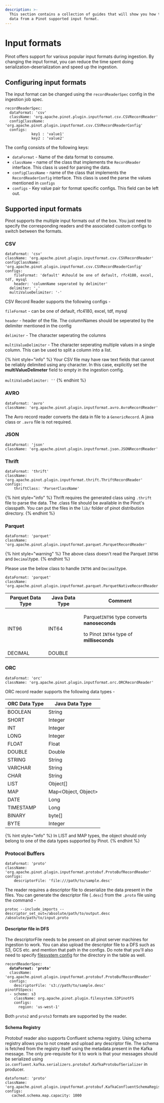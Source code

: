 ```yaml
---
description: >-
  This section contains a collection of guides that will show you how to import
  data from a Pinot supported input format.
---
```


# Input formats

Pinot offers support for various popular input formats during ingestion. By changing the input format, you can reduce the time spent doing serialization-deserialization and speed up the ingestion.

## Configuring input formats

The input format can be changed using the `recordReaderSpec` config in the ingestion job spec.

```
recordReaderSpec:
  dataFormat: 'csv'
  className: 'org.apache.pinot.plugin.inputformat.csv.CSVRecordReader'
  configClassName: 'org.apache.pinot.plugin.inputformat.csv.CSVRecordReaderConfig'
  configs: 
			key1 : 'value1'
			key2 : 'value2'
```

The config consists of the following keys:

* `dataFormat` - Name of the data format to consume.
* `className` - name of the class that implements the `RecordReader` interface. This class is used for parsing the data.
* `configClassName` - name of the class that implements the `RecordReaderConfig` interface. This class is used the parse the values mentioned in `configs`
* `configs` - Key value pair for format specific configs. This field can be left out.

## Supported input formats

Pinot supports the multiple input formats out of the box. You just need to specify the corresponding readers and the associated custom configs to switch between the formats.

### CSV

```
dataFormat: 'csv'
className: 'org.apache.pinot.plugin.inputformat.csv.CSVRecordReader'
configClassName: 'org.apache.pinot.plugin.inputformat.csv.CSVRecordReaderConfig'
configs:
	fileFormat: 'default' #should be one of default, rfc4180, excel, tdf, mysql
	header: 'columnName seperated by delimiter'
  delimiter: ','
  multiValueDelimiter: '-'
```

CSV Record Reader supports the following configs -

`fileFormat` - can be one of default, rfc4180, excel, tdf, mysql

`header` - header of the file. The columnNames should be seperated by the delimiter mentioned in the config

`delimiter` - The character seperating the columns

`multiValueDelimiter` - The character seperating multiple values in a single column. This can be used to split a column into a list.

{% hint style="info" %}
Your CSV file may have raw text fields that cannot be reliably delimited using any character. In this case, explicitly set the **multiValueDelimeter** field to empty in the ingestion config. \
\
`multiValueDelimiter: ''`&#x20;
{% endhint %}

### AVRO

```
dataFormat: 'avro'
className: 'org.apache.pinot.plugin.inputformat.avro.AvroRecordReader'
```

The Avro record reader converts the data in file to a `GenericRecord`. A java class or `.avro` file is not required.

### JSON

```
dataFormat: 'json'
className: 'org.apache.pinot.plugin.inputformat.json.JSONRecordReader'
```

### Thrift

```
dataFormat: 'thrift'
className: 'org.apache.pinot.plugin.inputformat.thrift.ThriftRecordReader'
configs:
	thriftClass: 'ParserClassName'
```

{% hint style="info" %}
Thrift requires the generated class using `.thrift` file to parse the data. The .class file should be available in the Pinot's classpath. You can put the files in the `lib/` folder of pinot distribution directory.
{% endhint %}

### Parquet

```
dataFormat: 'parquet'
className: 'org.apache.pinot.plugin.inputformat.parquet.ParquetRecordReader'
```

{% hint style="warning" %}
The above class doesn't read the Parquet `INT96` and `Decimal`type.
{% endhint %}

Please use the below class to handle  `INT96` and `Decimal`type.

```
dataFormat: 'parquet'
className: 'org.apache.pinot.plugin.inputformat.parquet.ParquetNativeRecordReader'
```

| Parquet Data Type | Java Data Type | Comment                                                                                                                                              |
| ----------------- | -------------- | ---------------------------------------------------------------------------------------------------------------------------------------------------- |
| INT96             | INT64          | <p>Parquet<code>INT96</code> type converts <strong>nanoseconds</strong></p><p> to Pinot <code>INT64</code> type of <strong>milliseconds</strong></p> |
| DECIMAL           | DOUBLE         |                                                                                                                                                      |

### ORC

```
dataFormat: 'orc'
className: 'org.apache.pinot.plugin.inputformat.orc.ORCRecordReader'
```

ORC record reader supports the following data types -

| ORC Data Type | Java Data Type       |
| ------------- | -------------------- |
| BOOLEAN       | String               |
| SHORT         | Integer              |
| INT           | Integer              |
| LONG          | Integer              |
| FLOAT         | Float                |
| DOUBLE        | Double               |
| STRING        | String               |
| VARCHAR       | String               |
| CHAR          | String               |
| LIST          | Object\[]            |
| MAP           | Map\<Object, Object> |
| DATE          | Long                 |
| TIMESTAMP     | Long                 |
| BINARY        | byte\[]              |
| BYTE          | Integer              |

{% hint style="info" %}
In LIST and MAP types, the object should only belong to one of the data types supported by Pinot.
{% endhint %}

### Protocol Buffers

```
dataFormat: 'proto'
className: 'org.apache.pinot.plugin.inputformat.protobuf.ProtoBufRecordReader'
configs:
	descriptorFile: 'file:///path/to/sample.desc'
```

The reader requires a descriptor file to deserialize the data present in the files. You can generate the descriptor file (`.desc`) from the `.proto` file using the command -

```
protoc --include_imports --descriptor_set_out=/absolute/path/to/output.desc /absolute/path/to/input.proto
```

#### Descriptor file in DFS

The descriptorFile needs to be present on all pinot server machines for ingestion to work. You can also upload the descriptor file to a DFS such as S3, GCS etc. and mention that path in the configs. Do note that you'll also need to specify [filesystem config](pinot-file-system/) for the directory in the table as well.&#x20;

<pre><code>recordReaderSpec:
<strong>  dataFormat: 'proto'
</strong>  className: 'org.apache.pinot.plugin.inputformat.protobuf.ProtoBufRecordReader'
  configs:
  	descriptorFile: 's3://path/to/sample.desc'
pinotFSSpecs:
  - scheme: s3
    className: org.apache.pinot.plugin.filesystem.S3PinotFS
    configs:
      region: 'us-west-1'	</code></pre>

Both `proto2` and `proto3` formats are supported by the reader.

#### Schema Registry

Protobuf reader also supports Confluent schema registry. Using schema registry allows you to not create and upload any descriptor file. The schema is fetched from the registry itself using the metadata present in the Kafka message. The only pre-requisite for it to work is that your messages should be serialized using `io.confluent.kafka.serializers.protobuf.KafkaProtobufSerializer` in producer.

```
dataformat: 'proto'
className: 'org.apache.pinot.plugin.inputformat.protobuf.KafkaConfluentSchemaRegistryProtoBufMessageDecoder'
configs:
   cached.schema.map.capacity: 1000
```
